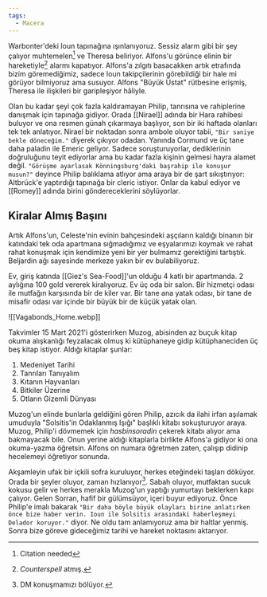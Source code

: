```yaml
---  
tags:  
  - Macera  
---  
```

  
Warbonter'deki Ioun tapınağına ışınlanıyoruz. Sessiz alarm gibi bir şey çalıyor muhtemelen[^1] ve Theresa beliriyor. Alfons'u görünce elinin bir hareketiyle[^2] alarmı kapatıyor. Alfons'a zılgıtı basacakken artık etrafında bizim göremediğimiz, sadece Ioun takipçilerinin görebildiği bir hale mi görüyor bilmiyoruz ama susuyor. Alfons "Büyük Üstat" rütbesine erişmiş, Theresa ile ilişkileri bir garipleşiyor hâliyle.  
  
Olan bu kadar şeyi çok fazla kaldıramayan Philip, tanrısına ve rahiplerine danışmak için tapınağa gidiyor. Orada [[Nirael]] adında bir Hara rahibesi buluyor ve ona resmen günah çıkarmaya başlıyor, son bir iki haftada olanları tek tek anlatıyor. Nirael bir noktadan sonra ambole oluyor tabii, `"Bir saniye bekle döneceğim."` diyerek çıkıyor odadan. Yanında Cormund ve üç tane daha paladin ile Emeric geliyor. Sadece soruşturuyorlar, dediklerinin doğruluğunu teyit ediyorlar ama bu kadar fazla kişinin gelmesi hayra alamet değil. `"Görüşme ayarlasak Könningsburg'daki başrahip ile konuşur musun?"` deyince Philip balıklama atlıyor ama araya bir de şart sıkıştırıyor: Altbrück'e yaptırdığı tapınağa bir cleric istiyor. Onlar da kabul ediyor ve [[Romey]] adında birini göndereceklerini söylüyorlar.  
## Kiralar Almış Başını  
  
Artık Alfons'un, Celeste'nin evinin bahçesindeki aşçıların kaldığı binanın bir katındaki tek oda apartmana sığmadığımız ve eşyalarımızı koymak ve rahat rahat konuşmak için kendimize yeni bir yer bulmamız gerektiğini tartıştık. Beljardin ağı sayesinde merkeze yakın bir ev bulabiliyoruz.  
  
Ev, giriş katında [[Giez's Sea-Food]]'un olduğu 4 katlı bir apartmanda. 2 aylığına 100 gold vererek kiralıyoruz. Ev üç oda bir salon. Bir hizmetçi odası ile mutfağın karşısında bir de kiler var. Bir tane ana yatak odası, bir tane de misafir odası var içinde bir büyük bir de küçük yatak olan.  
  
![[Vagabonds_Home.webp]]  
  
Takvimler 15 Mart 2021'i gösterirken Muzog, abisinden az buçuk kitap okuma alışkanlığı feyzalacak olmuş ki kütüphaneye gidip kütüphaneciden üç beş kitap istiyor. Aldığı kitaplar şunlar:  
  
1. Medeniyet Tarihi  
2. Tanrıları Tanıyalım  
3. Kıtanın Hayvanları  
4. Bitkiler Üzerine  
5. Otların Gizemli Dünyası  
  
Muzog'un elinde bunlarla geldiğini gören Philip, azıcık da ilahi irfan aşılamak umuduyla "Solsitis'in Odaklanmış Işığı" başlıklı kitabı sokuşturuyor araya. Muzog, Philip'i dövmemek için *hasbinsoradin* çekerek kitabı alıyor ama bakmayacak bile. Onun yerine aldığı kitaplarla birlikte Alfons'a gidiyor ki ona okuma-yazma öğretsin. Alfons on numara öğretmen zaten, çalışıp didinip hecelemeyi öğretiyor sonunda.  
  
Akşamleyin ufak bir içkili sofra kuruluyor, herkes eteğindeki taşları döküyor. Orada bir şeyler oluyor, zaman hızlanıyor[^3]. Sabah oluyor, mutfaktan sucuk kokusu gelir ve herkes merakla Muzog'un yaptığı yumurtayı beklerken kapı çalıyor. Gelen Sorran, hafif bir gülümsüyor, içeri buyur ediyoruz. Önce Philip'e imalı bakarak `"Bir daha böyle büyük olayları birine anlatırken önce bize haber verin. Ioun ile Solsitis arasındaki haberleşmeyi Delador koruyor."` diyor. Ne oldu tam anlamıyoruz ama bir haltlar yenmiş. Sonra bize göreve gideceğimiz tarihi ve hareket noktasını aktarıyor.  
  
[^1]: Citation needed  
[^2]: *Counterspell* atmış.  
[^3]: DM konuşmamızı bölüyor.